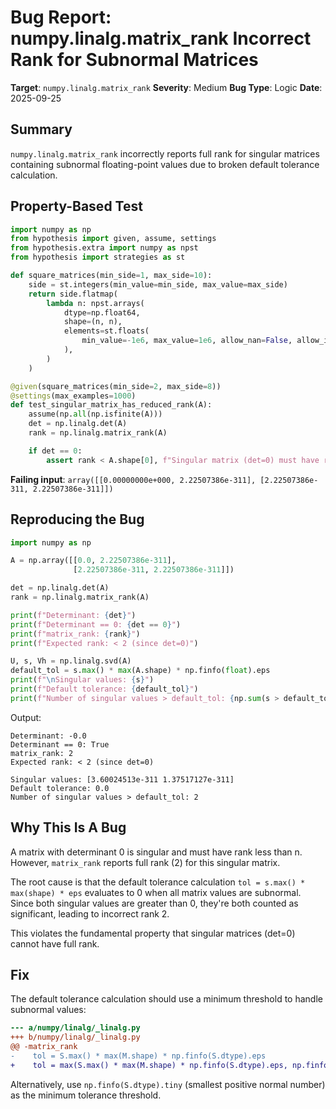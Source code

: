 # Bug Report: numpy.linalg.matrix_rank Incorrect Rank for Subnormal Matrices

**Target**: `numpy.linalg.matrix_rank`
**Severity**: Medium
**Bug Type**: Logic
**Date**: 2025-09-25

## Summary

`numpy.linalg.matrix_rank` incorrectly reports full rank for singular matrices containing subnormal floating-point values due to broken default tolerance calculation.

## Property-Based Test

```python
import numpy as np
from hypothesis import given, assume, settings
from hypothesis.extra import numpy as npst
from hypothesis import strategies as st

def square_matrices(min_side=1, max_side=10):
    side = st.integers(min_value=min_side, max_value=max_side)
    return side.flatmap(
        lambda n: npst.arrays(
            dtype=np.float64,
            shape=(n, n),
            elements=st.floats(
                min_value=-1e6, max_value=1e6, allow_nan=False, allow_infinity=False
            ),
        )
    )

@given(square_matrices(min_side=2, max_side=8))
@settings(max_examples=1000)
def test_singular_matrix_has_reduced_rank(A):
    assume(np.all(np.isfinite(A)))
    det = np.linalg.det(A)
    rank = np.linalg.matrix_rank(A)

    if det == 0:
        assert rank < A.shape[0], f"Singular matrix (det=0) must have rank < {A.shape[0]}, got rank={rank}"
```

**Failing input**: `array([[0.00000000e+000, 2.22507386e-311], [2.22507386e-311, 2.22507386e-311]])`

## Reproducing the Bug

```python
import numpy as np

A = np.array([[0.0, 2.22507386e-311],
              [2.22507386e-311, 2.22507386e-311]])

det = np.linalg.det(A)
rank = np.linalg.matrix_rank(A)

print(f"Determinant: {det}")
print(f"Determinant == 0: {det == 0}")
print(f"matrix_rank: {rank}")
print(f"Expected rank: < 2 (since det=0)")

U, s, Vh = np.linalg.svd(A)
default_tol = s.max() * max(A.shape) * np.finfo(float).eps
print(f"\nSingular values: {s}")
print(f"Default tolerance: {default_tol}")
print(f"Number of singular values > default_tol: {np.sum(s > default_tol)}")
```

Output:
```
Determinant: -0.0
Determinant == 0: True
matrix_rank: 2
Expected rank: < 2 (since det=0)

Singular values: [3.60024513e-311 1.37517127e-311]
Default tolerance: 0.0
Number of singular values > default_tol: 2
```

## Why This Is A Bug

A matrix with determinant 0 is singular and must have rank less than n. However, `matrix_rank` reports full rank (2) for this singular matrix.

The root cause is that the default tolerance calculation `tol = s.max() * max(shape) * eps` evaluates to 0 when all matrix values are subnormal. Since both singular values are greater than 0, they're both counted as significant, leading to incorrect rank 2.

This violates the fundamental property that singular matrices (det=0) cannot have full rank.

## Fix

The default tolerance calculation should use a minimum threshold to handle subnormal values:

```diff
--- a/numpy/linalg/_linalg.py
+++ b/numpy/linalg/_linalg.py
@@ -matrix_rank
-    tol = S.max() * max(M.shape) * np.finfo(S.dtype).eps
+    tol = max(S.max() * max(M.shape) * np.finfo(S.dtype).eps, np.finfo(S.dtype).tiny)
```

Alternatively, use `np.finfo(S.dtype).tiny` (smallest positive normal number) as the minimum tolerance threshold.